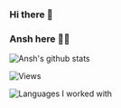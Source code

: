 ### Hi there 👋

### Ansh here 👨‍💻

![Ansh's github stats](https://github-readme-stats.vercel.app/api?username=26ansh&show_icons=true&theme=dark&include_all_commits=true)

![Views](https://komarev.com/ghpvc/?username=26ansh)

![Languages I worked with](https://github-readme-stats.vercel.app/api/top-langs/?username=26ansh)



<!--
**26ANSH/26ANSH** is a ✨ _special_ ✨ repository because its `README.md` (this file) appears on your GitHub profile.

Here are some ideas to get you started:

- 🔭 I’m currently working on ...
- 🌱 I’m currently learning ...
- 👯 I’m looking to collaborate on ...
- 🤔 I’m looking for help with ...
- 💬 Ask me about ...
- 📫 How to reach me: ...
- 😄 Pronouns: ...
- ⚡ Fun fact: ...
-->
